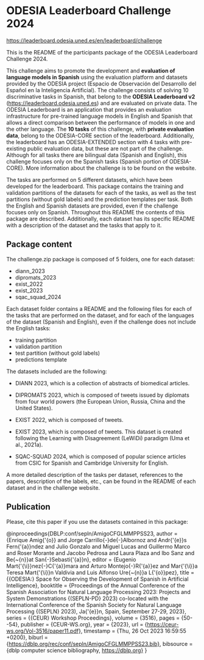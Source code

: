 # ODESIA Leaderboard Challenge 2024
https://leaderboard.odesia.uned.es/en/leaderboard/challenge

This is the README of the participants package of the ODESIA Leaderboard Challenge 2024.

This challenge aims to promote the development and **evaluation of
language models in Spanish** using the evaluation platform and
datasets provided by the ODESIA project (Espacio de Observación del
Desarrollo del Español en la Inteligencia Artificial). The challenge
consists of solving 10 discriminative tasks in Spanish, that belong to
the **ODESIA Leaderboard v2** (https://leaderboard.odesia.uned.es) and
are evaluated on private data. The ODESIA Leaderboard is an
application that provides an evaluation infrastructure for pre-trained
language models in English and Spanish that allows a direct comparison
between the performance of models in one and the other language. The
**10 tasks** of this challenge, with **private evaluation data**,
belong to the ODESIA-CORE section of the leaderboard. Additionally,
the leaderboard has an ODESIA-EXTENDED section with 4 tasks with
pre-existing public evaluation data, but these are not part of the
challenge. Although for all tasks there are bilingual data (Spanish
and English), this challenge focuses only on the Spanish tasks
(Spanish portion of ODESIA-CORE). More information about the challenge
is to be found on the website.

The tasks are performed on 5 different datasets, which have been developed for the leaderboard. This package contains the training and validation partitions of the datasets for each of the tasks, as well as the test partitions  (without gold labels) and the prediction templates per task. Both the English and Spanish datasets are provided, even if the challenge focuses only on Spanish. Throughout this README the contents of this package are described. Additionally, each dataset has its specific README with a description of the dataset and the tasks that apply to it.


## Package content

The challenge.zip package is composed of 5 folders, one for each dataset:

* diann_2023
* dipromats_2023
* exist_2022
* exist_2023
* sqac_squad_2024

Each dataset folder contains a README and the following files for each of the tasks that are performed on the dataset, and for each of the languages of the dataset (Spanish and English), even if the challenge does not include the English tasks:

* training partition
* validation partition
* test partition (without gold labels)
* predictions template

The datasets included are the following:

* DIANN 2023, which is a collection of abstracts of biomedical articles.

* DIPROMATS 2023, which is composed of tweets issued by diplomats from four world powers (the European Union, Russia, China and the United States). 

* EXIST 2022, which is composed of tweets.

* EXIST 2023, which is composed of tweets. This dataset is created following the Learning with Disagreement (LeWiDi) paradigm (Uma et al., 2021a).

* SQAC-SQUAD 2024, which is composed of popular science articles from CSIC for Spanish and Cambridge University for English. 

A more detailed description of the tasks per dataset, references to the papers, description of the labels, etc., can be found in the README of each dataset and in the challenge website.


## Publication

Please, cite this paper if you use the datasets contained in this package:


@inproceedings{DBLP:conf/sepln/AmigoCFGLMMPPSS23,
  author       = {Enrique Amig{\'{o}} and
                  Jorge Carrillo{-}de{-}Albornoz and
                  Andr{\'{e}}s Fern{\'{a}}ndez and
                  Julio Gonzalo and
                  Miguel Lucas and
                  Guillermo Marco and
                  Roser Morante and
                  Jacobo Pedrosa and
                  Laura Plaza and
                  Ibo Sanz and
                  Be{\~{n}}at San{-}Sebasti{\'{a}}n},
  editor       = {Eugenio Mart{\'{\i}}nez{-}C{\'{a}}mara and
                  Arturo Montejo{-}R{\'{a}}ez and
                  Mar{\'{\i}}a Teresa Mart{\'{\i}}n Valdivia and
                  Luis Alfonso Ure{\~{n}}a L{\'{o}}pez},
  title        = {{ODESIA:} Space for Observing the Development of Spanish in Artificial
                  Intelligence},
  booktitle    = {Proceedings of the Annual Conference of the Spanish Association for
                  Natural Language Processing 2023: Projects and System Demonstrations
                  {(SEPLN-PD} 2023) co-located with the International Conference of
                  the Spanish Society for Natural Language Processing {(SEPLN} 2023),
                  Ja{\'{e}}n, Spain, September 27-29, 2023},
  series       = {{CEUR} Workshop Proceedings},
  volume       = {3516},
  pages        = {50--54},
  publisher    = {CEUR-WS.org},
  year         = {2023},
  url          = {https://ceur-ws.org/Vol-3516/paper11.pdf},
  timestamp    = {Thu, 26 Oct 2023 16:59:55 +0200},
  biburl       = {https://dblp.org/rec/conf/sepln/AmigoCFGLMMPPSS23.bib},
  bibsource    = {dblp computer science bibliography, https://dblp.org}
}


